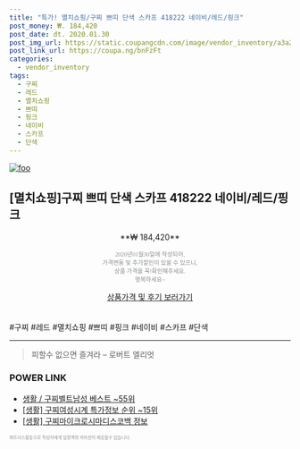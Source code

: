 ```yaml
--- 
title: "특가! 멸치쇼핑/구찌 쁘띠 단색 스카프 418222 네이비/레드/핑크" 
post_money: ₩. 184,420 
post_date: dt. 2020.01.30 
post_img_url: https://static.coupangcdn.com/image/vendor_inventory/a3a2/f2678e6e9313bee2f94a1ea48cac992307a3331edb3e5f191fa9ae21f4ff.jpg 
post_link_url: https://coupa.ng/bnFzFt 
categories: 
  - vendor_inventory 
tags: 
  - 구찌 
  - 레드 
  - 멸치쇼핑 
  - 쁘띠 
  - 핑크 
  - 네이비 
  - 스카프 
  - 단색 
--- 
```

[![foo](https://static.coupangcdn.com/image/vendor_inventory/a3a2/f2678e6e9313bee2f94a1ea48cac992307a3331edb3e5f191fa9ae21f4ff.jpg)](https://coupa.ng/bnFzFt) 

## [멸치쇼핑]구찌 쁘띠 단색 스카프 418222 네이비/레드/핑크 
<p style="text-align: center;">**₩ 184,420**</p> 
<p style="text-align: center;"><span style="color: #898c8f; font-family: Georgia,Times,serif; font-size: 0.75em;">2020년01월30일에 작성되어, <br>가격변동 및 추가할인이 있을 수 있으니,<br> 상품 가격을 꼭!확인해주세요.<br>행복하세요~</span> 
</p>	 
<div markdown="0" style="text-align: center;"><a href="https://coupa.ng/bnFzFt" class="btn btn--success">상품가격 및 후기 보러가기</a></div> 
<br><br> 
  #구찌 #레드 #멸치쇼핑 #쁘띠 #핑크 #네이비 #스카프 #단색 
<hr> 

> 피할수 없으면 즐겨라 – 로버트 엘리엇 


### POWER LINK

* <a href="https://blog.naver.com/santokki14/221778437163" target="_blank">생활 / 구찌벨트남성 베스트 ~55위</a>
* <a href="https://blog.naver.com/sakai111/221777638495" target="_blank"> [생활] 구찌여성시계 특가정보 순위 ~15위</a>
* <a href="https://blog.naver.com/sakai111/221759581568" target="_blank"> [생활] 구찌마이크로시마디스코백 정보 </a>

<span style="color: #898c8f; font-family: Georgia,Times,serif; font-size: 0.55em;">파트너스활동으로 작성자에게 일정액의 커미션이 제공될수 있습니다.</span> 
